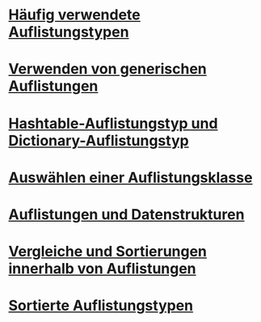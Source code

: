 # [Häufig verwendete Auflistungstypen](commonly-used-collection-types.md)
# [Verwenden von generischen Auflistungen](when-to-use-generic-collections.md)
# [Hashtable-Auflistungstyp und Dictionary-Auflistungstyp](hashtable-and-dictionary-collection-types.md)
# [Auswählen einer Auflistungsklasse](selecting-a-collection-class.md)
# [Auflistungen und Datenstrukturen](index.md)
# [Vergleiche und Sortierungen innerhalb von Auflistungen](comparisons-and-sorts-within-collections.md)
# [Sortierte Auflistungstypen](sorted-collection-types.md)
